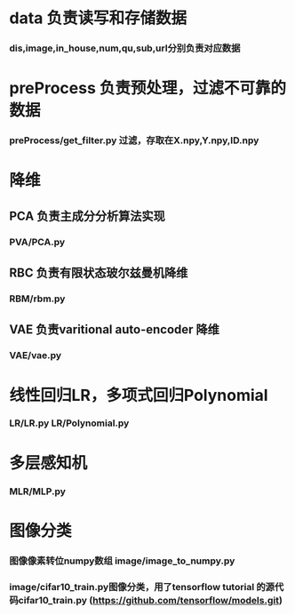 # data 负责读写和存储数据
### dis,image,in_house,num,qu,sub,url分别负责对应数据

# preProcess 负责预处理，过滤不可靠的数据
### preProcess/get_filter.py 过滤，存取在X.npy,Y.npy,ID.npy

# 降维
## PCA 负责主成分分析算法实现
### PVA/PCA.py
## RBC 负责有限状态玻尔兹曼机降维
### RBM/rbm.py
## VAE 负责varitional auto-encoder 降维
### VAE/vae.py

# 线性回归LR，多项式回归Polynomial
### LR/LR.py LR/Polynomial.py

# 多层感知机
### MLR/MLP.py

# 图像分类
### 图像像素转位numpy数组 image/image_to_numpy.py
### image/cifar10_train.py图像分类，用了tensorflow tutorial 的源代码cifar10_train.py (https://github.com/tensorflow/models.git)
